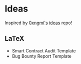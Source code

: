 # Ideas

Inspired by [0xngmi's](https://github.com/0xngmi) [ideas](https://github.com/0xngmi/ideas) repo!

## LaTeX
* Smart Contract Audit Template
* Bug Bounty Report Template
